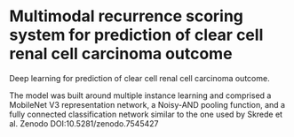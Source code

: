 # Multimodal recurrence scoring system for prediction of clear cell renal cell carcinoma outcome
Deep learning for prediction of clear cell renal cell carcinoma outcome.


The model was built around multiple instance learning and comprised a MobileNet V3 representation network, a Noisy-AND pooling function, and a fully connected classification network similar to the one used by Skrede et al.
Zenodo DOI:10.5281/zenodo.7545427
